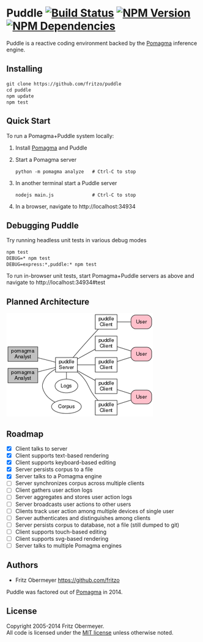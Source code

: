 # Puddle [![Build Status](https://travis-ci.org/fritzo/puddle.svg?branch=master)](http://travis-ci.org/fritzo/puddle) [![NPM Version](https://badge.fury.io/js/puddle.svg)](https://www.npmjs.org/package/puddle) [![NPM Dependencies](https://david-dm.org/fritzo/puddle.svg)](https://www.npmjs.org/package/puddle)

Puddle is a reactive coding environment backed by the
[Pomagma](https://github.com/fritzo/pomagma) inference engine.

## Installing

    git clone https://github.com/fritzo/puddle
    cd puddle
    npm update
    npm test

## Quick Start

To run a Pomagma+Puddle system locally:

1.  Install [Pomagma](https://github.com/fritzo/pomagma) and Puddle

2.  Start a Pomagma server

        python -m pomagma analyze   # Ctrl-C to stop

3.  In another terminal start a Puddle server

        nodejs main.js              # Ctrl-C to stop

4.  In a browser, navigate to http://localhost:34934

## Debugging Puddle

Try running headless unit tests in various debug modes

    npm test
    DEBUG=* npm test
    DEBUG=express:*,puddle:* npm test

To run in-browser unit tests, start Pomagma+Puddle servers as above and
navigate to http://localhost:34934#test

## Planned Architecture

[![Architecture](/doc/architecture.png)](/doc/architecture.pdf)

## Roadmap

- [x] Client talks to server
- [x] Client supports text-based rendering
- [x] Client supports keyboard-based editing
- [x] Server persists corpus to a file
- [x] Server talks to a Pomagma engine
- [ ] Server synchronizes corpus across multiple clients
- [ ] Client gathers user action logs
- [ ] Server aggregates and stores user action logs
- [ ] Server broadcasts user actions to other users
- [ ] Clients track user action among multiple devices of single user
- [ ] Server authenticates and distinguishes among clients
- [ ] Server persists corpus to database, not a file (still dumped to git)
- [ ] Client supports touch-based editing
- [ ] Client supports svg-based rendering
- [ ] Server talks to multiple Pomagma engines

## Authors

* Fritz Obermeyer <https://github.com/fritzo>

Puddle was factored out of [Pomagma](https://github.com/fritzo/pomagma) in 2014.

## License

Copyright 2005-2014 Fritz Obermeyer.<br/>
All code is licensed under the [MIT license](/LICENSE) unless otherwise noted.
